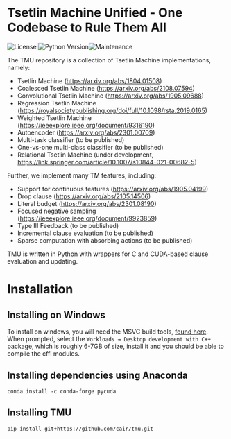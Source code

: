 # Tsetlin Machine Unified - One Codebase to Rule Them All
![License](https://img.shields.io/github/license/microsoft/interpret.svg?style=flat-square) ![Python Version](https://img.shields.io/pypi/pyversions/interpret.svg?style=flat-square)![Maintenance](https://img.shields.io/maintenance/yes/2023?style=flat-square)

The TMU repository is a collection of Tsetlin Machine implementations, namely:
* Tsetlin Machine (https://arxiv.org/abs/1804.01508)
* Coalesced Tsetlin Machine (https://arxiv.org/abs/2108.07594)
* Convolutional Tsetlin Machine (https://arxiv.org/abs/1905.09688)
* Regression Tsetlin Machine (https://royalsocietypublishing.org/doi/full/10.1098/rsta.2019.0165)
* Weighted Tsetlin Machine (https://ieeexplore.ieee.org/document/9316190)
* Autoencoder (https://arxiv.org/abs/2301.00709)
* Multi-task classifier (to be published)
* One-vs-one multi-class classifier (to be published)
* Relational Tsetlin Machine (under development, https://link.springer.com/article/10.1007/s10844-021-00682-5)

Further, we implement many TM features, including:
* Support for continuous features (https://arxiv.org/abs/1905.04199)
* Drop clause (https://arxiv.org/abs/2105.14506)
* Literal budget (https://arxiv.org/abs/2301.08190)
* Focused negative sampling (https://ieeexplore.ieee.org/document/9923859)
* Type III Feedback (to be published)
* Incremental clause evaluation (to be published)
* Sparse computation with absorbing actions (to be published)

TMU is written in Python with wrappers for C and CUDA-based clause evaluation and updating.

# Installation

## Installing on Windows
To install on windows, you will need the MSVC build tools, [found here](https://visualstudio.microsoft.com/visual-cpp-build-tools/
).  When prompted, select the `Workloads → Desktop development with C++` package, 
which is roughly 6-7GB of size, install it and you should be able to compile the cffi modules.

## Installing dependencies using Anaconda
```
conda install -c conda-forge pycuda
```

## Installing TMU
```bash
pip install git+https://github.com/cair/tmu.git
```
